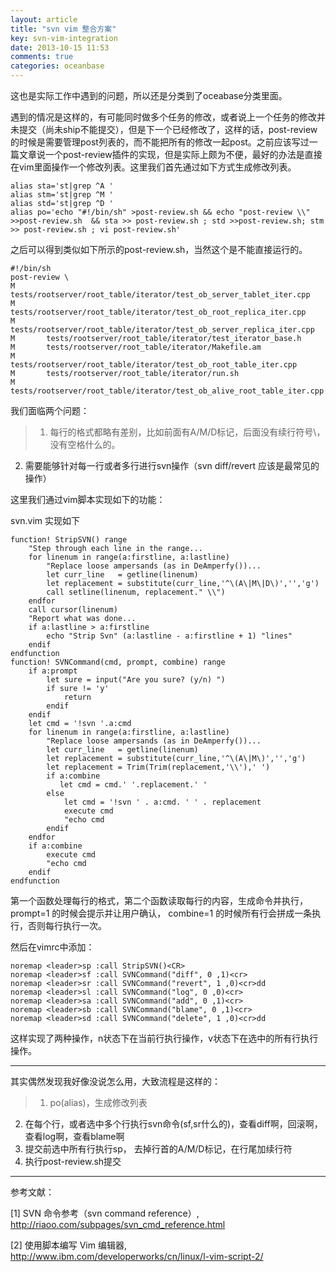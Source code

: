 ```yaml
---
layout: article
title: "svn vim 整合方案"
key: svn-vim-integration
date: 2013-10-15 11:53
comments: true
categories: oceanbase
---
```


  这也是实际工作中遇到的问题，所以还是分类到了oceabase分类里面。

  遇到的情况是这样的，有可能同时做多个任务的修改，或者说上一个任务的修改并未提交（尚未ship不能提交），但是下一个已经修改了，这样的话，post-review的时候是需要管理post列表的，而不能把所有的修改一起post。之前应该写过一篇文章说一个post-review插件的实现，但是实际上颇为不便，最好的办法是直接在vim里面操作一个修改列表。这里我们首先通过如下方式生成修改列表。
<!-- more -->

	alias sta='st|grep ^A '
	alias stm='st|grep ^M '
	alias std='st|grep ^D '
	alias po='echo "#!/bin/sh" >post-review.sh && echo "post-review \\" >>post-review.sh  && sta >> post-review.sh ; std >>post-review.sh; stm >> post-review.sh ; vi post-review.sh'

  之后可以得到类似如下所示的post-review.sh，当然这个是不能直接运行的。

	#!/bin/sh
	post-review \
	M       tests/rootserver/root_table/iterator/test_ob_server_tablet_iter.cpp
	M       tests/rootserver/root_table/iterator/test_ob_root_replica_iter.cpp
	M       tests/rootserver/root_table/iterator/test_ob_server_replica_iter.cpp
	M       tests/rootserver/root_table/iterator/test_iterator_base.h
	M       tests/rootserver/root_table/iterator/Makefile.am
	M       tests/rootserver/root_table/iterator/test_ob_root_table_iter.cpp
	M       tests/rootserver/root_table/iterator/run.sh
	M       tests/rootserver/root_table/iterator/test_ob_alive_root_table_iter.cpp

  我们面临两个问题：

>1. 每行的格式都略有差别，比如前面有A/M/D标记，后面没有续行符号\，没有空格什么的。
2. 需要能够针对每一行或者多行进行svn操作（svn diff/revert 应该是最常见的操作）

  这里我们通过vim脚本实现如下的功能：

  svn.vim 实现如下

	function! StripSVN() range
	    "Step through each line in the range...
	    for linenum in range(a:firstline, a:lastline)
	        "Replace loose ampersands (as in DeAmperfy())...
	        let curr_line   = getline(linenum)
	        let replacement = substitute(curr_line,'^\(A\|M\|D\)','','g')
	        call setline(linenum, replacement." \\")
	    endfor
	    call cursor(linenum)
	    "Report what was done...
	    if a:lastline > a:firstline
	        echo "Strip Svn" (a:lastline - a:firstline + 1) "lines"
	    endif
	endfunction
	function! SVNCommand(cmd, prompt, combine) range
	    if a:prompt
	        let sure = input("Are you sure? (y/n) ")
	        if sure != 'y'
	            return
	        endif
	    endif
	    let cmd = '!svn '.a:cmd
	    for linenum in range(a:firstline, a:lastline)
	        "Replace loose ampersands (as in DeAmperfy())...
	        let curr_line   = getline(linenum)
	        let replacement = substitute(curr_line,'^\(A\|M\)','','g')
	        let replacement = Trim(Trim(replacement,'\\'),' ')
	        if a:combine
	           let cmd = cmd.' '.replacement.' '
	        else
	            let cmd = '!svn ' . a:cmd. ' ' . replacement
	            execute cmd
	            "echo cmd
	        endif
	    endfor
	    if a:combine
	        execute cmd
	        "echo cmd
	    endif
	endfunction

  第一个函数处理每行的格式，第二个函数读取每行的内容，生成命令并执行，prompt=1 的时候会提示并让用户确认， combine=1 的时候所有行会拼成一条执行，否则每行执行一次。

  然后在vimrc中添加：

	noremap <leader>sp :call StripSVN()<CR>
	noremap <leader>sf :call SVNCommand("diff", 0 ,1)<cr>
	noremap <leader>sr :call SVNCommand("revert", 1 ,0)<cr>dd
	noremap <leader>sl :call SVNCommand("log", 0 ,0)<cr>
	noremap <leader>sa :call SVNCommand("add", 0 ,1)<cr>
	noremap <leader>sb :call SVNCommand("blame", 0 ,1)<cr>
	noremap <leader>sd :call SVNCommand("delete", 1 ,0)<cr>dd

  这样实现了两种操作，n状态下在当前行执行操作，v状态下在选中的所有行执行操作。

---------------------

  其实偶然发现我好像没说怎么用，大致流程是这样的：

> 1. po(alias)，生成修改列表
2. 在每个行，或者选中多个行执行svn命令(<leader>sf,<leader>sr什么的)，查看diff啊，回滚啊，查看log啊，查看blame啊
3. 提交前选中所有行执行<leader>sp， 去掉行首的A/M/D标记，在行尾加续行符
4. 执行post-review.sh提交

------------------------------------------

参考文献：

 [1] SVN 命令参考（svn command reference）, <http://riaoo.com/subpages/svn_cmd_reference.html>

 [2] 使用脚本编写 Vim 编辑器, <http://www.ibm.com/developerworks/cn/linux/l-vim-script-2/>
